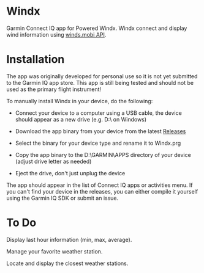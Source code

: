 # Windx
Garmin Connect IQ app for Powered Windx. Windx connect and display wind information using [winds.mobi API](https://winds.mobi/api/2/doc).

# Installation
The app was originally developed for personal use so it is not yet submitted to the Garmin IQ app store. This app is still being tested and should not be used as the primary flight instrument!

To manually install Windx in your device, do the following:

* Connect your device to a computer using a USB cable, the device should appear as a new drive (e.g. D:\ on Windows)
* Download the app binary from your device from the latest [Releases](https://github.com/sreynier-occ/garmin-winds/releases)

* Select the binary for your device type and rename it to Windx.prg
* Copy the app binary to the D:\GARMIN\APPS directory of your device (adjust drive letter as needed)
* Eject the drive, don't just unplug the device

The app should appear in the list of Connect IQ apps or activities menu. If you can't find your device in the releases, you can either compile it yourself using the Garmin IQ SDK or submit an issue.

# To Do
Display last hour information (min, max, average).

Manage your favorite weather station.

Locate and display the closest weather stations.
